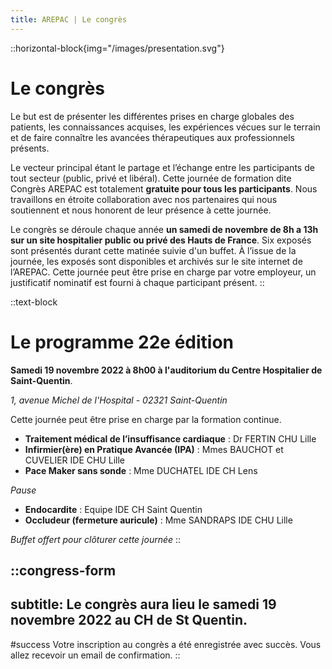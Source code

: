 ```yaml
---
title: AREPAC | Le congrès
---
```


::horizontal-block{img="/images/presentation.svg"}
# Le congrès

Le but est de présenter les différentes prises en charge globales des patients, les connaissances acquises, les expériences vécues sur le terrain et de faire connaître les avancées thérapeutiques aux professionnels présents. 

Le vecteur principal étant le partage et l’échange entre les participants de tout secteur (public, privé et libéral). Cette journée de formation dite Congrès AREPAC est totalement **gratuite pour tous les participants**. Nous travaillons en étroite collaboration avec nos partenaires qui nous soutiennent et nous honorent de leur présence à cette journée. 

Le congrès se déroule chaque année **un samedi de novembre de 8h a 13h sur un site hospitalier public ou privé des Hauts de France**. Six exposés sont présentés durant cette matinée suivie d'un buffet. À l’issue de la journée, les exposés sont disponibles et archivés sur le site internet de l’AREPAC. Cette journée peut être prise en charge par votre employeur, un justificatif nominatif est fourni à chaque participant présent.
::

::text-block
# Le programme 22e édition

**Samedi 19 novembre 2022 à 8h00 à l'auditorium du Centre Hospitalier de Saint-Quentin**.

_1, avenue Michel de l'Hospital - 02321 Saint-Quentin_

Cette journée peut être prise en charge par la formation continue.

- **Traitement médical de l’insuffisance cardiaque** : Dr FERTIN CHU Lille
- **Infirmier(ère) en Pratique Avancée (IPA)** : Mmes BAUCHOT et CUVELIER IDE CHU Lille
- **Pace Maker sans sonde** : Mme DUCHATEL IDE CH Lens

_Pause_

- **Endocardite** : Equipe IDE CH Saint Quentin
- **Occludeur (fermeture auricule)** : Mme SANDRAPS IDE CHU Lille

_Buffet offert pour clôturer cette journée_
::

::congress-form
---
subtitle: Le congrès aura lieu le samedi 19 novembre 2022 au CH de St Quentin.
---
#success
Votre inscription au congrès a été enregistrée avec succès. Vous allez recevoir un email de confirmation.
::
